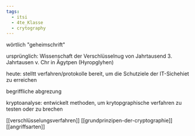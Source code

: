 ```yaml
---
tags:
  - itsi
  - 4te_Klasse
  - crytography
---
```

wörtlich "geheimschrift"

ursprünglich: Wissenschaft der Verschlüsselnug von Jahrtausend
	3. Jahrtausen v. Chr in Ägytpen (Hyropglyhen)

heute: stelltt verfahren/protokolle bereit, um die Schutziele der IT-Sichehiet zu erreichen

begriffliche abgrezung

kryptoanalyse: entwickelt methoden, um krytopgraphische verfahren zu testen oder zu brechen

[[verschlüsselungsverfahren]]
[[grundprinzipen-der-cryptographie]]
[[angriffsarten]]
